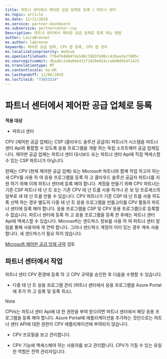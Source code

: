 ```yaml
---
title: 파트너 센터에서 제어판 공급 업체로 등록 | 파트너 센터
ms.topic: article
ms.date: 12/11/2018
ms.service: partner-dashboard
ms.subservice: partnercenter-csp
Description: 파트너 센터에서 제어판 공급 업체로 등록 하는 방법
author: LauraBrenner
ms.author: labrenne
keywords: 제어판 공급 업체, CPV 앱 등록, CPV 앱 관리
ms.localizationpriority: medium
ms.openlocfilehash: 7764764804fda5d0c7d83f4d0cc426ea3e27805c
ms.sourcegitcommit: dbaa6c2e8a0e6431f1420e024cca6d0dd54f1425
ms.translationtype: MT
ms.contentlocale: ko-KR
ms.lasthandoff: 11/06/2019
ms.locfileid: "73653224"
---
```

# <a name="enroll-in-partner-center-as-a-control-panel-vendor"></a>파트너 센터에서 제어판 공급 업체로 등록

**적용 대상**

- 파트너 센터

CPV (제어판 공급 업체)는 CSP (클라우드 솔루션 공급자) 파트너가 시스템을 파트너 센터 Api와 통합할 수 있도록 응용 프로그램을 개발 하는 독립 소프트웨어 공급 업체입니다. 제어판 공급 업체는 파트너 센터 대시보드 또는 파트너 센터 Api에 직접 액세스할 수 있는 CSP 파트너가 아닙니다.

현재는 CPV (현재 제어판 공급 업체) 또는 Microsoft 파트너와 함께 작업 하고자 하는 새 CPV를 사용 하 여 응용 프로그램을 등록 하 고 클라우드 솔루션 공급자 파트너를 지원 하기 위해 이제 파트너 센터에 등록 해야 합니다. 계정을 만들기 위해 CPV 파트너는 기존 CSP 파트너 테 넌 트 또는 기존 CPV 테 넌 트를 사용 하거나 온 보 딩 프로세스의 일부로 새 테 넌 트를 만들 수 있습니다. CPV 파트너가 기존 CSP 테 넌 트를 사용 하도록 선택 하는 경우 별도의 다중 테 넌 트 응용 프로그램을 만들고이를 CPV 활동의 파트너 센터에 등록 해야 합니다. 응용 프로그램을 CSP 및 CPV 응용 프로그램으로 등록할 수 없습니다. 파트너 센터에 등록 하 고 응용 프로그램을 등록 한 후에는 파트너 센터 Api에 액세스할 수 있습니다.  Microsoft는 샌드박스 정보를 사용 하 여 파트너 센터 알림을 통해 사용자에 게 연락 합니다. 그러나 샌드박스 계정이 이미 있는 경우 계속 사용 합니다. 새 샌드박스가 필요 하지 않습니다.   

[Microsoft 제어판 공급 업체 규약](https://go.microsoft.com/fwlink/?linkid=2055198) 검토


## <a name="working-in-partner-center"></a>파트너 센터에서 작업
파트너 센터 CPV 환경에 등록 하 고 CPV 규약을 승인한 후 다음을 수행할 수 있습니다.

- 다중 테 넌 트 응용 프로그램 관리 (파트너 센터에서 응용 프로그램을 Azure Portal에 추가 하 고 등록 및 등록 취소).

>[!Note] 
>CPVs는 파트너 센터 Api에 대 한 권한을 부여 받으려면 파트너 센터에서 해당 응용 프로그램을 등록 해야 합니다. Azure Portal에 애플리케이션을 추가하는 것만으로는 파트너 센터 API에 대한 권한이 CPV 애플리케이션에 부여되지 않습니다. 

- CPV 프로필을 보고 관리합니다. 

- CPV 기능에 액세스해야 하는 사용자를 보고 관리합니다. CPV가 가질 수 있는 유일한 역할은 전역 관리자입니다.


